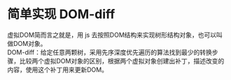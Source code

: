 # 简单实现 DOM-diff
虚拟DOM简而言之就是，用 js 去按照DOM结构来实现树形结构对象，也可以叫做DOM对象。  
DOM-diff：给定任意两颗树，采用先序深度优先遍历的算法找到最少的转换步骤，比较两个虚拟DOM对象的区别，根据两个虚拟对象创建出补丁，描述改变的内容，使用这个补丁用来更新DOM。